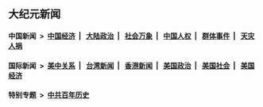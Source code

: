 ## 大纪元新闻

#### 中国新闻 &nbsp;>&nbsp; [中国经济](indexes/ncid283/README.md?06220045) &nbsp;| &nbsp; [大陆政治](indexes/ncid277/README.md?06220045) &nbsp;| &nbsp; [社会万象](indexes/ncid282/README.md?06220045) &nbsp;| &nbsp; [中国人权](indexes/ncid278/README.md?06220045) &nbsp;| &nbsp; [群体事件](indexes/ncid279/README.md?06220045) &nbsp;| &nbsp; [天灾人祸](indexes/ncid280/README.md?06220045)

#### 国际新闻 &nbsp;>&nbsp; [美中关系](indexes/nf1412576/README.md?06220045) &nbsp;| &nbsp; [台湾新闻](indexes/ncid1349361/README.md?06220045) &nbsp;| &nbsp; [香港新闻](indexes/ncid1349362/README.md?06220045) &nbsp;| &nbsp; [美国政治](indexes/ncid1078159/README.md?06220045) &nbsp;| &nbsp; [美国社会](indexes/ncid1078160/README.md?06220045) &nbsp;| &nbsp; [美国经济](indexes/ncid1078158/README.md?06220045)

#### 特别专题 &nbsp;>&nbsp; [中共百年历史](https://github.com/easy2view/epoch-special/blob/master/README.md?06220045)  
